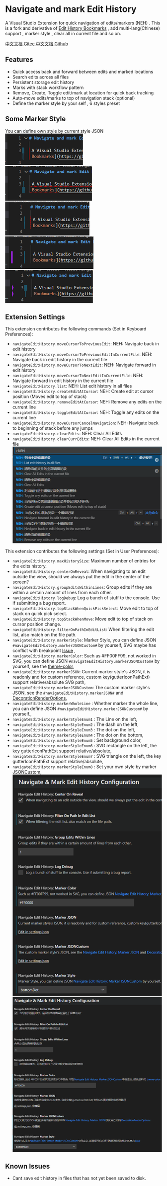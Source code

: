 # Navigate and mark Edit History

A Visual Studio Extension for quick navigation of edits/markers (NEH) . This is a fork and derivative of [Edit History Bookmarks](https://github.com/pgsandstrom/vscode-navigate-edit-history) , add multi-lang(Chinese) support , marker style , clear all in current file and so on.

[中文文档 Gitee ](https://gitee.com/pattazl/navigate-mark-edit-history) [中文文档 Github](https://github.com/pattazl/navigate-mark-edit-history/blob/main/README_ZH.md)

## Features

- Quick access back and forward between edits and marked locations
- Search edits across all files
- Persistent storage edit history
- Marks with stack workflow pattern
- Remove, Create, Toggle edit/mark at location for quick back tracking
- Auto-move edits/marks to top of navigation stack (optional)
- Define the marker style by your self , 6 styles preset

## Some Marker Style

You can define own style by current style JSON
![img](https://raw.githubusercontent.com/pattazl/navigate-mark-edit-history/main/img/4.png) ![img](https://raw.githubusercontent.com/pattazl/navigate-mark-edit-history/main/img/5.png) ![img](https://raw.githubusercontent.com/pattazl/navigate-mark-edit-history/main/img/1.png) ![img](https://raw.githubusercontent.com/pattazl/navigate-mark-edit-history/main/img/2.png) ![img](https://raw.githubusercontent.com/pattazl/navigate-mark-edit-history/main/img/3.png)

## Extension Settings

This extension contributes the following commands (Set in Keyboard Preferences):

- `navigateEditHistory.moveCursorToPreviousEdit`: NEH: Navigate back in edit history
- `navigateEditHistory.moveCursorToPreviousEditInCurrentFile`: NEH: Navigate back in edit history in the current file
- `navigateEditHistory.moveCursorToNextEdit`: NEH: Navigate forward in edit history
- `navigateEditHistory.moveCursorToNextEditInCurrentFile`: NEH: Navigate forward in edit history in the current file
- `navigateEditHistory.list`: NEH: List edit history in all files
- `navigateEditHistory.createEditAtCursor`: NEH: Create edit at cursor position (Moves edit to top of stack)
- `navigateEditHistory.removeEditAtCursor`: NEH: Remove any edits on the current line
- `navigateEditHistory.toggleEditAtCursor`: NEH: Toggle any edits on the current line
- `navigateEditHistory.moveCursorCancelNavigation`: NEH: Navigate back to beginning of stack before any jumps
- `navigateEditHistory.clearEdits`: NEH: Clear All Edits
- `navigateEditHistory.clearCurrEdits`: NEH: Clear All Edits in the current file
  ![](https://raw.githubusercontent.com/pattazl/navigate-mark-edit-history/main/img/command.png)

This extension contributes the following settings (Set in User Preferences):

- `navigateEditHistory.maxHistorySize`: Maximum number of entries for the edits history.
- `navigateEditHistory.centerOnReveal`: When navigating to an edit outside the view, should we always put the edit in the center of the screen?
- `navigateEditHistory.groupEditsWithinLines`: Group edits if they are within a certain amount of lines from each other.
- `navigateEditHistory.logDebug`: Log a bunch of stuff to the console. Use if submitting a bug report.
- `navigateEditHistory.topStackWhenQuickPickSelect`: Move edit to top of stack on quick pick select.
- `navigateEditHistory.topStackWhenMove`: Move edit to top of stack on cursor position change.
- `navigateEditHistory.filterOnPathInEditList`: When filtering the edit list, also match on the file path.
- `navigateEditHistory.markerStyle`: Marker Style, you can define JSON `#navigateEditHistory.markerJSONCustom#` by yourself, SVG maybe has conflict with breakpoint [Issue](https://github.com/Microsoft/vscode/issues/5923) ,
- `navigateEditHistory.markerColor`: Such as #FF00FF99, not worked in SVG, you can define JSON `#navigateEditHistory.markerJSONCustom#` by yourself, see the [theme-color](https://code.visualstudio.com/api/references/theme-color),
- `navigateEditHistory.markerJSON`: Current marker style's JSON, it is readonly and for custom reference, custom key(gutterIconPathExt) support relative/absolute SVG path,
- `navigateEditHistory.markerJSONCustom`: The custom marker style's JSON, see the `#navigateEditHistory.markerJSON#` and [DecorationRenderOptions](https://code.visualstudio.com/api/references/vscode-api#DecorationRenderOptions),
- `navigateEditHistory.markerWholeLine` : Whether marker the whole line, you can define JSON `#navigateEditHistory.markerJSONCustom#` by yourself.,
- `navigateEditHistory.markerStyleEnum1` : The Line on the left,
- `navigateEditHistory.markerStyleEnum2` : The dash on the left,
- `navigateEditHistory.markerStyleEnum3` : The dot on the left,
- `navigateEditHistory.markerStyleEnum4` : The dot on the bottom,
- `navigateEditHistory.markerStyleEnum5` : Set background color,
- `navigateEditHistory.markerStyleEnum6` : SVG rectangle on the left, the key gutterIconPathExt support relative/absolute,
- `navigateEditHistory.markerStyleEnum7` : SVG triangle on the left, the key gutterIconPathExt support relative/absolute,
- `navigateEditHistory.markerStyleEnum8` : Set your own style by marker JSONCustom,
  ![](https://raw.githubusercontent.com/pattazl/navigate-mark-edit-history/main/img/config2.png)
  ![](https://raw.githubusercontent.com/pattazl/navigate-mark-edit-history/main/img/config.png)

## Known Issues

- Cant save edit history in files that has not yet been saved to disk.
